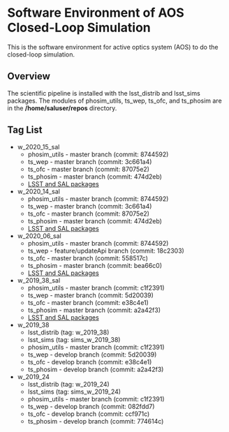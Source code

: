 # Software Environment of AOS Closed-Loop Simulation

This is the software environment for active optics system (AOS) to do the closed-loop simulation.

## Overview

The scientific pipeline is installed with the lsst_distrib and lsst_sims packages. The modules of phosim_utils, ts_wep, ts_ofc, and ts_phosim are in the **/home/saluser/repos** directory.

## Tag List

- w_2020_15_sal
  - phosim_utils - master branch (commit: 8744592)
  - ts_wep - master branch (commit: 3c661a4)
  - ts_ofc - master branch (commit: 87075e2)
  - ts_phosim - master branch (commit: 474d2eb)
  - [LSST and SAL packages](https://cloud.docker.com/u/lsstts/repository/docker/lsstts/aos_sal)
- w_2020_14_sal
  - phosim_utils - master branch (commit: 8744592)
  - ts_wep - master branch (commit: 3c661a4)
  - ts_ofc - master branch (commit: 87075e2)
  - ts_phosim - master branch (commit: 474d2eb)
  - [LSST and SAL packages](https://cloud.docker.com/u/lsstts/repository/docker/lsstts/aos_sal)
- w_2020_06_sal
  - phosim_utils - master branch (commit: 8744592)
  - ts_wep - feature/updateApi branch (commit: 18c2303)
  - ts_ofc - master branch (commit: 558517c)
  - ts_phosim - master branch (commit: bea66c0)
  - [LSST and SAL packages](https://cloud.docker.com/u/lsstts/repository/docker/lsstts/aos_sal)
- w_2019_38_sal
  - phosim_utils - master branch (commit: c1f2391)
  - ts_wep - master branch (commit: 5d20039)
  - ts_ofc - master branch (commit: e38c4e1)
  - ts_phosim - master branch (commit: a2a42f3)
  - [LSST and SAL packages](https://cloud.docker.com/u/lsstts/repository/docker/lsstts/aos)
- w_2019_38
  - lsst_distrib (tag: w_2019_38)
  - lsst_sims (tag: sims_w_2019_38)
  - phosim_utils - master branch (commit: c1f2391)
  - ts_wep - develop branch (commit: 5d20039)
  - ts_ofc - develop branch (commit: e38c4e1)
  - ts_phosim - develop branch (commit: a2a42f3)
- w_2019_24
  - lsst_distrib (tag: w_2019_24)
  - lsst_sims (tag: sims_w_2019_24)
  - phosim_utils - master branch (commit: c1f2391)
  - ts_wep - develop branch (commit: 082fdd7)
  - ts_ofc - develop branch (commit: ccf971c)
  - ts_phosim - develop branch (commit: 774614c)
